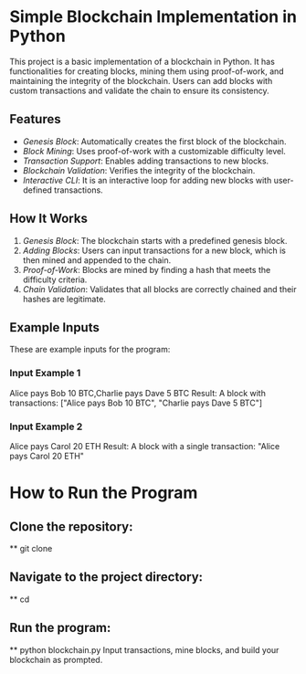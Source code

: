 # Simple Blockchain Implementation in Python

This project is a basic implementation of a blockchain in Python. It has functionalities for creating blocks, mining them using proof-of-work, and maintaining the integrity of the blockchain. Users can add blocks with custom transactions and validate the chain to ensure its consistency.

## Features
- *Genesis Block*: Automatically creates the first block of the blockchain.
- *Block Mining*: Uses proof-of-work with a customizable difficulty level.
- *Transaction Support*: Enables adding transactions to new blocks.
- *Blockchain Validation*: Verifies the integrity of the blockchain.
- *Interactive CLI*: It is an interactive loop for adding new blocks with user-defined transactions.

## How It Works
1. *Genesis Block*: The blockchain starts with a predefined genesis block.
2. *Adding Blocks*: Users can input transactions for a new block, which is then mined and appended to the chain.
3. *Proof-of-Work*: Blocks are mined by finding a hash that meets the difficulty criteria.
4. *Chain Validation*: Validates that all blocks are correctly chained and their hashes are legitimate.

## Example Inputs
These are example inputs for the program:

### Input Example 1
Alice pays Bob 10 BTC,Charlie pays Dave 5 BTC
Result: A block with transactions:
["Alice pays Bob 10 BTC", "Charlie pays Dave 5 BTC"]

### Input Example 2
Alice pays Carol 20 ETH
Result: A block with a single transaction:
"Alice pays Carol 20 ETH"


# How to Run the Program

## Clone the repository:
** git clone <repository-url>

## Navigate to the project directory:
** cd <repository-directory>

## Run the program:
** python blockchain.py
Input transactions, mine blocks, and build your blockchain as prompted.
